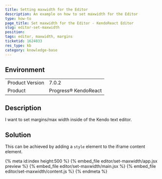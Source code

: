 ```yaml
---
title: Setting maxwidth for the Editor
description: An example on how to set maxwidth for the Editor
type: how-to
page_title: Set maxwidth for the Editor - KendoReact Editor
slug: editor-set-maxwidth
position:
tags: editor, maxwidth, margins
ticketid: 1624033
res_type: kb
category: knowledge-base
---
```



## Environment
<table>
	<tbody>
		<tr>
			<td>Product Version</td>
			<td>7.0.2</td>
		</tr>
		<tr>
			<td>Product</td>
			<td>Progress® KendoReact</td>
		</tr>
	</tbody>
</table>


## Description
I want to set margins/max width inside of the Kendo text editor.

## Solution

This can be achieved by adding a `style` element to the iframe content element.

{% meta id:index height:500 %}
{% embed_file editor/set-maxwidth/app.jsx preview %}
{% embed_file editor/set-maxwidth/main.jsx %}
{% embed_file editor/set-maxwidth/content.js %}
{% endmeta %}